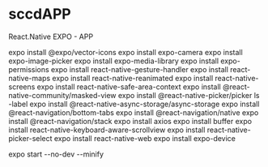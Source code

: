 # sccdAPP
React.Native EXPO - APP 

expo install  @expo/vector-icons 
expo install  expo-camera 
expo install  expo-image-picker 
expo install  expo-media-library 
expo install  expo-permissions 
expo install  react-native-gesture-handler 
expo install  react-native-maps 
expo install  react-native-reanimated 
expo install  react-native-screens 
expo install  react-native-safe-area-context 
expo install  @react-native-community/masked-view 
expo install  @react-native-picker/picker ls -label
expo install  @react-native-async-storage/async-storage
expo install  @react-navigation/bottom-tabs
expo install  @react-navigation/native
expo install  @react-navigation/stack
expo install  axios
expo install  buffer
expo install  react-native-keyboard-aware-scrollview
expo install  react-native-picker-select
expo install  react-native-web
expo install expo-device


 expo start --no-dev --minify
 